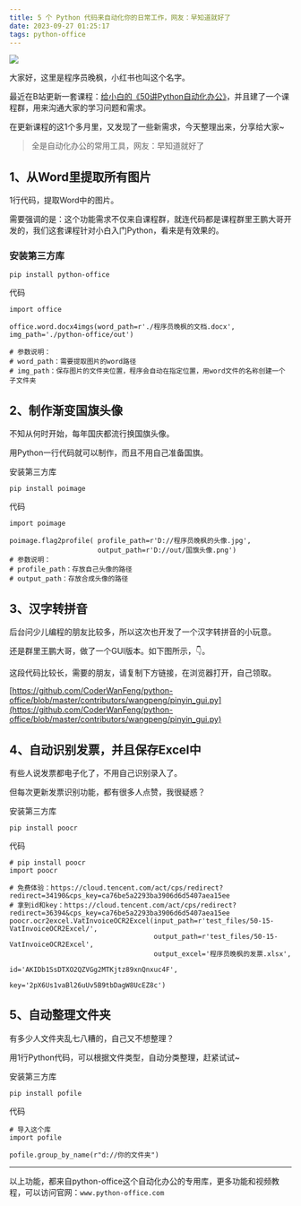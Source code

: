 ```yaml
---
title: 5 个 Python 代码来自动化你的日常工作，网友：早知道就好了
date: 2023-09-27 01:25:17
tags: python-office
---
```



![](https://article-1300615378.cos.ap-nanjing.myqcloud.com/5%E4%B8%AA%E6%9D%80%E6%89%8B%E7%BA%A7Python%E4%BB%A3%E7%A0%81%2F5ge.jpg)


大家好，这里是程序员晚枫，小红书也叫这个名字。

最近在B站更新一套课程：[给小白的《50讲Python自动化办公》](https://mp.weixin.qq.com/s/lOx4cAp9AllsCrhsUqVn8g)，并且建了一个课程群，用来沟通大家的学习问题和需求。

在更新课程的这1个多月里，又发现了一些新需求，今天整理出来，分享给大家~


> 全是自动化办公的常用工具，网友：早知道就好了

## 1、从Word里提取所有图片

1行代码，提取Word中的图片。

需要强调的是：这个功能需求不仅来自课程群，就连代码都是课程群里王鹏大哥开发的，我们这套课程针对小白入门Python，看来是有效果的。


### 安装第三方库
```
pip install python-office
```

代码

```
import office

office.word.docx4imgs(word_path=r'./程序员晚枫的文档.docx', img_path='./python-office/out')

# 参数说明：
# word_path：需要提取图片的word路径
# img_path：保存图片的文件夹位置，程序会自动在指定位置，用word文件的名称创建一个子文件夹
```

## 2、制作渐变国旗头像

不知从何时开始，每年国庆都流行换国旗头像。

用Python一行代码就可以制作，而且不用自己准备国旗。

安装第三方库
```
pip install poimage

```

代码
```
import poimage

poimage.flag2profile( profile_path=r'D://程序员晚枫的头像.jpg',
                      output_path=r'D://out/国旗头像.png')
# 参数说明：
# profile_path：存放自己头像的路径
# output_path：存放合成头像的路径
```



## 3、汉字转拼音

后台问少儿编程的朋友比较多，所以这次也开发了一个汉字转拼音的小玩意。

还是群里王鹏大哥，做了一个GUI版本。如下图所示，👇。

这段代码比较长，需要的朋友，请复制下方链接，在浏览器打开，自己领取。

[https://github.com/CoderWanFeng/python-office/blob/master/contributors/wangpeng/pinyin_gui.py](https://github.com/CoderWanFeng/python-office/blob/master/contributors/wangpeng/pinyin_gui.py)

## 4、自动识别发票，并且保存Excel中

有些人说发票都电子化了，不用自己识别录入了。

但每次更新发票识别功能，都有很多人点赞，我很疑惑？

安装第三方库
```
pip install poocr

```

代码
```
# pip install poocr
import poocr

# 免费体验：https://cloud.tencent.com/act/cps/redirect?redirect=34190&cps_key=ca76be5a2293ba3906d6d5407aea15ee
# 拿到id和key：https://cloud.tencent.com/act/cps/redirect?redirect=36394&cps_key=ca76be5a2293ba3906d6d5407aea15ee
poocr.ocr2excel.VatInvoiceOCR2Excel(input_path=r'test_files/50-15-VatInvoiceOCR2Excel/',
                                    output_path=r'test_files/50-15-VatInvoiceOCR2Excel',
                                    output_excel='程序员晚枫的发票.xlsx',
                                    id='AKIDb1SsDTXO2QZVGg2MTKjtz89xnQnxuc4F',
                                    key='2pX6Us1vaBl26uUv5B9tbDagW8UcEZ8c')
```

## 5、自动整理文件夹

有多少人文件夹乱七八糟的，自己又不想整理？

用1行Python代码，可以根据文件类型，自动分类整理，赶紧试试~

安装第三方库
```
pip install pofile

```

代码
```
# 导入这个库
import pofile

pofile.group_by_name(r"d://你的文件夹")
```
---

以上功能，都来自python-office这个自动化办公的专用库，更多功能和视频教程，可以访问官网：``www.python-office.com``

